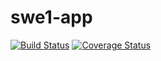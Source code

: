# swe1-app

[![Build Status](https://app.travis-ci.com/seongjaeny/swe1-app.svg?branch=main)](https://app.travis-ci.com/github/seongjaeny/swe1-app)
[![Coverage Status](https://coveralls.io/repos/github/seongjaeny/swe1-app/badge.svg?branch=main)](https://coveralls.io/github/seongjaeny/swe1-app?branch=main)

